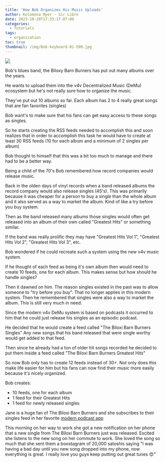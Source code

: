 ```yaml
---
title: 'How Bob Organizes His Music Uploads'
author: Kolomona Myer - Sir Libre
date: 2023-10-20T17:33:17-07:00
categories:
  - Tutorials
tags:
  - organization
toc: true
thumbnail: /img/Bob-keyboard-01-500.jpg
---
```

![](/img/Bob-keyboard-01-500.jpg)


Bob's blues band, the Biloxy Barn Burners has put out many albums over the years.

He wants to upload them into the v4v Decentralized Music (DeMu) ecosystem but he's not really sure how to organize the music.

They've put out 10 albums so far. Each album has 2 to 4 really great songs that are fan favorites (singles)

Bob want's to make sure that his fans can get easy access to these songs as singles.

So he starts creating the RSS feeds needed to accomplish this and soon realizes that in order to accomplish this task he would have to create at least 30 RSS feeds (10 for each album and a minimum of 2 singles per album)

Bob thought to himself that this was a bit too much to manage and there had to be a better way.

Being a child of the 70's Bob remembered how record companies would release music. 

Back in the olden days of vinyl records when a band released albums the record company would also release singles (45's). This was primarily because it was cheaper for a person to buy a single than the whole album and it also served as a way to market the album. Kind of like a try before you buy system.

Then as the band released many albums those singles would often get released into an album of their own called "Greatest Hits" or something similar.

If the band was really prolific they may have "Greatest Hits Vol 1", "Greatest Hits Vol 2", "Greatest Hits Vol 3", etc.

Bob wondered if he could recreate such a system using the new v4v music system.

If he thought of each feed as being it's own album then would need to create 10 feeds, one for each album. This makes sense but how should he handle singles?

Then it dawned on him. The reason singles existed in the past was to allow someone to "try before you buy". That no longer applies in this modern system. Then he remembered that singles were also a way to market the album. This is still very much in need.

Since the modern v4v DeMu system is based on podcasts it occurred to him that he could just release his singles as an episodic podcast.

He decided that he would create a feed called "The Biloxi Barn Burners Singles" Any new songs that his band released that were single worthy would get added to that feed.

Then since he already had a ton of older hit songs recorded he decided to put them inside a feed called "The Biloxi Barn Burners Greatest Hits"

So now Bob only has to create 12 feeds instead of 30+. Not only does this make life easier for him but his fans can now find their music more easily because it's nicely organized.

Bob creates:
- 10 feeds, one for each album
- 1 feed for their Greatest Hits
- 1 feed for newly released singles


Jane is a huge fan of The Biloxi Barn Burners and she subscribes to their singles feed in her favorite [modern podcast app](https://podcastindex.org/apps?appTypes=app&elements=Value%2CBoostagrams)

This morning on her way to work she got a new notification on her phone that a new single from The Biloxi Barn Burners just was released. Excited she listens to the new song on her commute to work. She loved the song so much that she sent them a boostagram of 20,000 satoshis saying "I was having a bad day until you new song dropped into my phone, now everything is great. I really love you guys keep putting out great tunes 😍"


